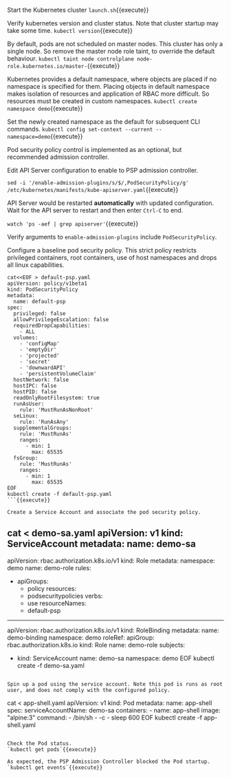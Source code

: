 
Start the Kubernetes cluster
`launch.sh`{{execute}}

Verify kubernetes version and cluster status. Note that cluster startup may take some time.
`kubectl version`{{execute}}

By default, pods are not scheduled on master nodes. This cluster has only a single node. So remove the master node role taint, to override the default behaviour.
`kubectl taint node controlplane node-role.kubernetes.io/master-`{{execute}}

Kubernetes provides a default namespace, where objects are placed if no namespace is specified for them. Placing objects in default namespace makes isolation of resources and application of RBAC more difficult. So resources must be created in custom namespaces.
`kubectl create namespace demo`{{execute}}

Set the newly created namespace as the default for subsequent CLI commands.
`kubectl config set-context --current --namespace=demo`{{execute}}

Pod security policy control is implemented as an optional, but recommended admission controller. 

Edit API Server configuration to enable to PSP admission controller.

`sed -i '/enable-admission-plugins/s/$/,PodSecurityPolicy/g' /etc/kubernetes/manifests/kube-apiserver.yaml`{{execute}}

API Server would be restarted **automatically** with updated configuration. Wait for the API server to restart and then enter `Ctrl-C` to end.

`watch 'ps -aef | grep apiserver'`{{execute}}

Verify arguments to `enable-admission-plugins` include `PodSecurityPolicy`.

Configure a baseline pod security policy. This strict policy restricts privileged containers, root containers, use of host namespaces and drops all linux capabilities. 
```
cat<<EOF > default-psp.yaml
apiVersion: policy/v1beta1
kind: PodSecurityPolicy
metadata:
  name: default-psp
spec:
  privileged: false
  allowPrivilegeEscalation: false
  requiredDropCapabilities:
    - ALL
  volumes:
    - 'configMap'
    - 'emptyDir'
    - 'projected'
    - 'secret'
    - 'downwardAPI'
    - 'persistentVolumeClaim'
  hostNetwork: false
  hostIPC: false
  hostPID: false
  readOnlyRootFilesystem: true
  runAsUser:
    rule: 'MustRunAsNonRoot'
  seLinux:
    rule: 'RunAsAny'
  supplementalGroups:
    rule: 'MustRunAs'
    ranges:
      - min: 1
        max: 65535
  fsGroup:
    rule: 'MustRunAs'
    ranges:
      - min: 1
        max: 65535
EOF
kubectl create -f default-psp.yaml
```{{execute}}

Create a Service Account and associate the pod security policy.
```
cat <<EOF > demo-sa.yaml
apiVersion: v1
kind: ServiceAccount
metadata:
  name: demo-sa
---
apiVersion: rbac.authorization.k8s.io/v1
kind: Role
metadata:
  namespace: demo
  name: demo-role
rules:
  - apiGroups:
      - policy
    resources:
      - podsecuritypolicies
    verbs:
      - use
    resourceNames:
      - default-psp
---
apiVersion: rbac.authorization.k8s.io/v1
kind: RoleBinding
metadata:
  name: demo-binding
  namespace: demo
roleRef:
  apiGroup: rbac.authorization.k8s.io
  kind: Role
  name: demo-role
subjects:
  - kind: ServiceAccount
    name: demo-sa
    namespace: demo
EOF
kubectl create -f demo-sa.yaml
```{{execute}}

Spin up a pod using the service account. Note this pod is runs as root user, and does not comply with the configured policy. 
```
cat <<EOF > app-shell.yaml
apiVersion: v1
kind: Pod
metadata:
  name: app-shell
spec:
  serviceAccountName: demo-sa
  containers:
    - name: app-shell
      image: "alpine:3"
      command:
      - /bin/sh
      - -c
      - sleep 600
EOF
kubectl create -f app-shell.yaml
```{{execute}}

Check the Pod status. 
`kubectl get pods`{{execute}}

As expected, the PSP Admission Controller blocked the Pod startup.
`kubectl get events`{{execute}}
